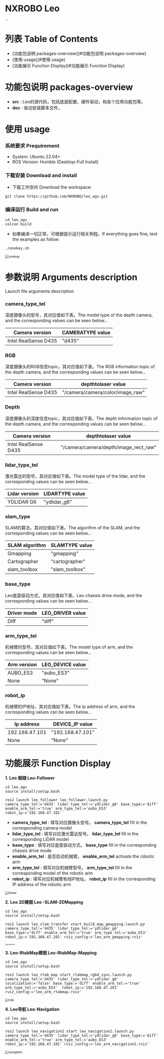 # NXROBO Leo

<img src="./doc/image/LEO.png" alt="image" style="zoom:15%;"/>

# 列表 Table of Contents

- [功能包说明 packages-overview](#功能包说明 packages-overview)
- [使用 usage](#使用 usage)
- [功能展示 Function Display](#功能展示 Function Display)

# 功能包说明 packages-overview

- **src** : Leo的源代码，包括底层配置，硬件驱动，和各个应用功能包等。
- **doc** : 驱动安装脚本文件。

# 使用 usage

### 系统要求 Prequirement

- System: Ubuntu 22.04+
- ROS Version: Humble (Desktop-Full Install)

### **下载安装** Download and install

- 下载工作空间 Download the workspace:

```shell
git clone https://github.com/NXROBO/leo_agv.git
```

### **编译运行** Build and run

```shell
cd leo_agv
colcon build
```

- 如果编译一切正常，可根据提示运行相关例程。If everything goes fine, test the examples as follow:

```shell
./onekey.sh
```

<img src="./doc/image/onekey.png" alt="onekey" style="zoom: 75%;"/>

# 参数说明 Arguments description

Launch file arguments description

### camera_type_tel

深度摄像头的型号，其对应值如下表。The model type of the depth camera, and the corresponding values can be seen below...

| **Camera** **version** | **CAMERATYPE** **value** |
| ---------------------- | ------------------------ |
| Intel RealSense D435   | "d435"                   |



### RGB

深度摄像头的RGB信息topic，其对应值如下表。The RGB information topic of the depth camera, and the corresponding values can be seen below...

| **Camera** **version** | **depthtolaser** **value**       |
| ---------------------- | -------------------------------- |
| Intel RealSense D435   | "/camera/camera/color/image_raw" |



### Depth

深度摄像头的深度信息topic，其对应值如下表。The depth information topic of the depth camera, and the corresponding values can be seen below...

| **Camera** **version** | **depthtolaser** **value**            |
| ---------------------- | ------------------------------------- |
| Intel RealSense D435   | "/camera/camera/depth/image_rect_raw" |



### lidar_type_tel

激光雷达的型号，其对应值如下表。The model type of the lidar, and the corresponding values can be seen below...

| **Lidar** **version** | **LIDARTYPE** **value** |
| --------------------- | ----------------------- |
| YDLIDAR G6            | "ydlidar_g6"            |



### slam_type

SLAM的算法，其对应值如下表。The algorithm of the SLAM, and the corresponding values can be seen below...

| **SLAM** **algorithm** | **SLAMTYPE** **value** |
| ---------------------- | ---------------------- |
| Gmapping               | "gmapping"             |
| Cartographer           | "cartographer"         |
| slam_toolbox           | "slam_toolbox"         |



### base_type

Leo底盘驱动方式，其对应值如下表。Leo chassis drive mode, and the corresponding values can be seen below...

| Driver mode | **LEO_DRIVER** **value** |
| ----------- | ------------------------ |
| Diff        | "diff"                   |



### arm_type_tel

机械臂的型号，其对应值如下表。The model type of arm, and the corresponding values can be seen below...

| Arm version | **LEO_DEVICE** **value** |
| ----------- | ------------------------ |
| AUBO_ES3    | "aubo_ES3"               |
| None        | "None"                   |



### robot_ip

机械臂的IP地址，其对应值如下表。The ip address of arm, and the corresponding values can be seen below...

| Ip address     | **DEVICE_IP value** |
| -------------- | ------------------- |
| 192.168.47.101 | "192.168.47.101"    |
| None           | "None"              |



# 功能展示 Function Display

**1. Leo 跟随 Leo-Follower**

```shell
cd leo_agv
source install/setup.bash

ros2 launch leo_follower leo_follower.launch.py camera_type_tel:='d435' lidar_type_tel:='ydlidar_g6' base_type:='diff' enable_arm_tel:='true' arm_type_tel:='aubo_ES3' robot_ip:='192.168.47.101'
```

- **camera_type_tel** : 填写对应摄像头型号。 **camera_type_tel** fill in the corresponding camera model
- **lidar_type_tel** : 填写对应激光雷达型号。 **lidar_type_tel** fill in the corresponding LiDAR model
- **base_type** : 填写对应底盘驱动方式。 **base_type** fill in the corresponding chassis drive mode
- **enable_arm_tel** : 是否启动机械臂。 **enable_arm_tel** activate the robotic arm
- **arm_type_tel** : 填写对应机械臂型号。 **arm_type_tel** fill in the corresponding model of the robotic arm
- **robot_ip** : 填写对应机械臂有线IP地址。 **robot_ip** fill in the corresponding IP address of the robotic arm

<img src="./doc/image/follow.png" alt="follow" style="zoom: 67%;" />



**2. Leo 2D建图 Leo -SLAM-2DMapping**

```shell
cd leo_agv
source install/setup.bash

ros2 launch leo_slam_transfer start_build_map_gmapping.launch.py camera_type_tel:='d435' lidar_type_tel:='ydlidar_g6'  base_type:='diff' enable_arm_tel:='true' arm_type_tel:='aubo_ES3'  robot_ip:='192.168.47.101' rviz_config:='leo_arm_gmapping.rviz'
```

<img src="./doc/image/gmapping.png" alt="gmapping" style="zoom: 38%;" />



**3. Leo-RtabMap建图 Leo-RtabMap-Mapping**

```shell
cd leo_agv
source install/setup.bash

ros2 launch leo_rtab_map start_rtabmap_rgbd_sync.launch.py camera_type_tel:='d435' lidar_type_tel:='ydlidar_g6' localization:='false' base_type:='diff' enable_arm_tel:='true' arm_type_tel:='aubo_ES3'  robot_ip:='192.168.47.101' rviz_config:='leo_arm_rtabmap.rviz'
```

<img src="./doc/image/rtab.png" alt="rtab" style="zoom: 67%;" />



**4. Leo导航 Leo-Navigation**

```shell
cd leo_agv
source install/setup.bash

ros2 launch leo_navigation2 start_leo_navigation2.launch.py camera_type_tel:='d435' lidar_type_tel:='ydlidar_g6' base_type:='diff' enable_arm_tel:='true' arm_type_tel:='aubo_ES3'  robot_ip:='192.168.47.101' rviz_config:='leo_arm_navigation2.rviz'
```

<img src="./doc/image/navigation.png" alt="navigation" style="zoom: 67%;" />

